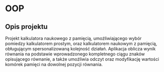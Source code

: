 # OOP
## Opis projektu
Projekt kalkulatora naukowego z pamięcią, umożliwiającego wybór pomiedzy kalkulatorem prostym, oraz kalkulatorem naukowym z pamięcią, obługującym spersonalizowaną kolejność działań. Aplikacja oblicza wynik równania na podstawie wprowadzonego kompletnego ciągu znaków opisującego równanie, a także umożliwia odczyt oraz modyfikację wartości komórek pamięci na dowolnej pozycji równania.
